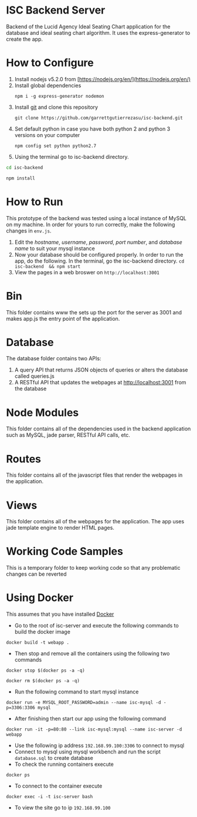 # ISC Backend Server
Backend of the Lucid Agency Ideal Seating Chart application for the database and ideal seating chart algorithm. It uses the express-generator to create the app.

# How to Configure
1. Install nodejs v5.2.0 from [https://nodejs.org/en/](https://nodejs.org/en/)
2. Install global dependencies
   ```
   npm i -g express-generator nodemon
   ```
3. Install [git](https://git-scm.com/) and clone this repository
   ```
   git clone https://github.com/garrettgutierrezasu/isc-backend.git
   ```
4. Set default python in case you have both python 2 and python 3 versions on your computer
   ```
   npm config set python python2.7
   ```
5.  Using the terminal go to isc-backend directory.
   ```bash
   cd isc-backend

   npm install
   ```

# How to Run
This prototype of the backend was tested using a local instance of MySQL on my machine. In order for yours to run correctly, make the following changes in `env.js`.

1. Edit the *hostname*, *username*, *password*, *port number*, and *database name* to suit your mysql instance
2. Now your database should be configured properly. In order to run the app, do the following. In the terminal, go the isc-backend directory.   ```cd isc-backend  && npm start ```
3. View the pages in a web broswer on `http://localhost:3001`

# Bin
This folder contains www the sets up the port for the server as 3001 and makes app.js the entry point of the application.

# Database
The database folder contains two APIs:
 1. A query API that returns JSON objects of queries or alters the database called queries.js
 2. A RESTful API that updates the webpages at [http://localhost:3001](http://localhost:3001) from the database


# Node Modules
This folder contains all of the dependencies used in the backend application such as MySQL, jade parser, RESTful API calls, etc.

# Routes
This folder contains all of the javascript files that render the webpages in the application.

# Views
This folder contains all of the webpages for the application. The app uses jade template engine to render HTML pages.

# Working Code Samples
This is a temporary folder to keep working code so that any problematic changes can be reverted


# Using Docker
This assumes that you have installed [Docker](https://www.docker.com/)
* Go to the root of isc-server and execute the following commands to build the docker image

```docker
docker build -t webapp .
```

* Then stop and remove all the containers using the following two commands

```docker
docker stop $(docker ps -a -q)

docker rm $(docker ps -a -q)
```

* Run the following command to start mysql  instance

```docker
docker run -e MYSQL_ROOT_PASSWORD=admin --name isc-mysql -d -p=3306:3306 mysql
```

* After finishing then start our app using the following command

```docker
docker run -it -p=80:80 --link isc-mysql:mysql --name isc-server -d webapp
```

* Use the following ip address  `192.168.99.100:3306` to connect to mysql
* Connect to mysql using  mysql workbench and run the script `database.sql` to create database
* To check the running containers execute
```docker
docker ps
```
* To connect to the container execute
```docker
docker exec -i -t isc-server bash
```
* To view the site go to ip `192.168.99.100`

